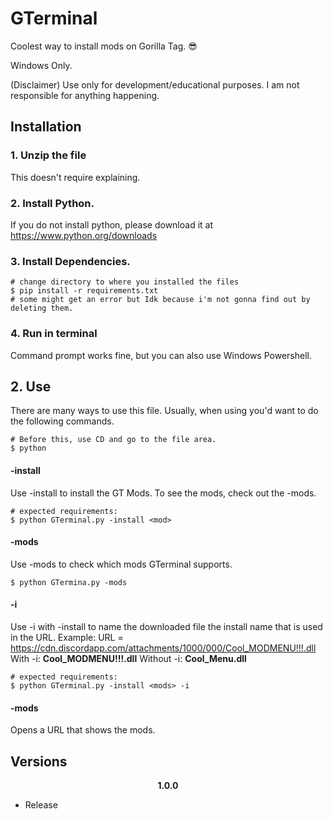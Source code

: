 # GTerminal
Coolest way to install mods on Gorilla Tag. 😎

Windows Only.

(Disclaimer) Use only for development/educational purposes. I am not responsible for anything happening.
## Installation
### 1. Unzip the file
This doesn't require explaining.

### 2. Install Python.
If you do not install python, please download it at https://www.python.org/downloads

### 3. Install Dependencies.
```console
# change directory to where you installed the files
$ pip install -r requirements.txt
# some might get an error but Idk because i'm not gonna find out by deleting them.
```
### 4. Run in terminal
Command prompt works fine, but you can also use Windows Powershell.

## 2. Use
There are many ways to use this file. Usually, when using you'd want to do the following commands.
```console
# Before this, use CD and go to the file area.
$ python 
```

#### -install
Use -install to install the GT Mods. To see the mods, check out the -mods.
```console
# expected requirements:
$ python GTerminal.py -install <mod>
```
#### -mods
Use -mods to check which mods GTerminal supports.
```console
$ python GTermina.py -mods
```
#### -i
Use -i with -install to name the downloaded file the install name that is used in the URL.
Example:
URL = https://cdn.discordapp.com/attachments/1000/000/Cool_MODMENU!!!.dll
With -i:
**Cool_MODMENU!!!.dll**
Without -i:
**Cool_Menu.dll**
```
# expected requirements:
$ python GTerminal.py -install <mods> -i
```
#### -mods
Opens a URL that shows the mods.


## Versions

<div align="center">

**1.0.0**

</div>

- Release
